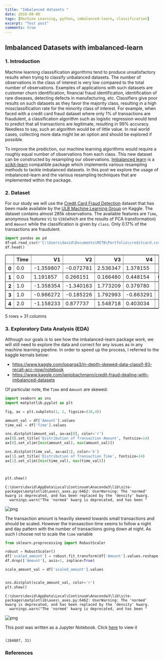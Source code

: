 ```yaml
---
title: "Imbalanced datasets "
date: 2018-08-06
tags: [Machine Learning, python, imbalanced-learn, classification]
excerpt: "Test post"
comments: true
---
```


## Imbalanced Datasets with imbalanced-learn

### 1. Introduction
Machine learning classsification algorithms tend to produce unsatisfactory results when trying to classify unbalanced datasets. The number of observations in the class of interest is very low compared to the total number of observations. Examples of applications with such datasets are customer churn identification, financial fraud identification, identification of rare diseases, detecting defects in manufacturing, etc. Classifiers give poor results on such datasets as they favor the majority class, resulting in a high missclassification rate for the minority class of interest. For example, when faced with a credit card fraud dataset where only 1% of transactions are fraudulent, a classification algorithm such as logistic regression would tend to predict that all transactions are legitimate, resulting in 99% accuracy. Needless to say, such an algorithm would be of little value. In real world cases, collecting more data might be an option and should be explored if possible.

To improve the prediction, our machine learning algorithms would require a roughly equal number of observations from each class. This new dataset can be constructed by resampling our observations. [Imbalanced learn](https://github.com/scikit-learn-contrib/imbalanced-learn) is a [scikit-learn](http://scikit-learn.org/stable/) compatible package which implements various resampling methods to tackle imbalanced datasets. In this post we explore the usage of imbalanced-learn and the various resampling techniques that are implemented within the package.  


### 2. Dataset
For our study we will use the [Credit Card Fraud Detection](https://www.kaggle.com/mlg-ulb/creditcardfraud) dataset that has been made available by the [ULB Machine Learning Group](http://mlg.ulb.ac.be) on Kaggle. The dataset contains almost 285k observations. The available features are `Time`, anonymous features `V1` to `V28`(which are the results of PCA transformation) and `Amount` while the classification is given by `class`. Only 0.17% of the transactions are fraudulent.


```python
import pandas as pd
df=pd.read_csv(r'C:\Users\david\Documents\MITB\Portfolio\creditcard.csv')
df.head()
```




<div>
<style scoped>
    .dataframe tbody tr th:only-of-type {
        vertical-align: middle;
    }

    .dataframe tbody tr th {
        vertical-align: top;
    }

    .dataframe thead th {
        text-align: right;
    }
</style>
<table border="1" class="dataframe">
  <thead>
    <tr style="text-align: right;">
      <th></th>
      <th>Time</th>
      <th>V1</th>
      <th>V2</th>
      <th>V3</th>
      <th>V4</th>
      <th>V5</th>
      <th>V6</th>
      <th>V7</th>
      <th>V8</th>
      <th>V9</th>
      <th>...</th>
      <th>V21</th>
      <th>V22</th>
      <th>V23</th>
      <th>V24</th>
      <th>V25</th>
      <th>V26</th>
      <th>V27</th>
      <th>V28</th>
      <th>Amount</th>
      <th>Class</th>
    </tr>
  </thead>
  <tbody>
    <tr>
      <th>0</th>
      <td>0.0</td>
      <td>-1.359807</td>
      <td>-0.072781</td>
      <td>2.536347</td>
      <td>1.378155</td>
      <td>-0.338321</td>
      <td>0.462388</td>
      <td>0.239599</td>
      <td>0.098698</td>
      <td>0.363787</td>
      <td>...</td>
      <td>-0.018307</td>
      <td>0.277838</td>
      <td>-0.110474</td>
      <td>0.066928</td>
      <td>0.128539</td>
      <td>-0.189115</td>
      <td>0.133558</td>
      <td>-0.021053</td>
      <td>149.62</td>
      <td>0</td>
    </tr>
    <tr>
      <th>1</th>
      <td>0.0</td>
      <td>1.191857</td>
      <td>0.266151</td>
      <td>0.166480</td>
      <td>0.448154</td>
      <td>0.060018</td>
      <td>-0.082361</td>
      <td>-0.078803</td>
      <td>0.085102</td>
      <td>-0.255425</td>
      <td>...</td>
      <td>-0.225775</td>
      <td>-0.638672</td>
      <td>0.101288</td>
      <td>-0.339846</td>
      <td>0.167170</td>
      <td>0.125895</td>
      <td>-0.008983</td>
      <td>0.014724</td>
      <td>2.69</td>
      <td>0</td>
    </tr>
    <tr>
      <th>2</th>
      <td>1.0</td>
      <td>-1.358354</td>
      <td>-1.340163</td>
      <td>1.773209</td>
      <td>0.379780</td>
      <td>-0.503198</td>
      <td>1.800499</td>
      <td>0.791461</td>
      <td>0.247676</td>
      <td>-1.514654</td>
      <td>...</td>
      <td>0.247998</td>
      <td>0.771679</td>
      <td>0.909412</td>
      <td>-0.689281</td>
      <td>-0.327642</td>
      <td>-0.139097</td>
      <td>-0.055353</td>
      <td>-0.059752</td>
      <td>378.66</td>
      <td>0</td>
    </tr>
    <tr>
      <th>3</th>
      <td>1.0</td>
      <td>-0.966272</td>
      <td>-0.185226</td>
      <td>1.792993</td>
      <td>-0.863291</td>
      <td>-0.010309</td>
      <td>1.247203</td>
      <td>0.237609</td>
      <td>0.377436</td>
      <td>-1.387024</td>
      <td>...</td>
      <td>-0.108300</td>
      <td>0.005274</td>
      <td>-0.190321</td>
      <td>-1.175575</td>
      <td>0.647376</td>
      <td>-0.221929</td>
      <td>0.062723</td>
      <td>0.061458</td>
      <td>123.50</td>
      <td>0</td>
    </tr>
    <tr>
      <th>4</th>
      <td>2.0</td>
      <td>-1.158233</td>
      <td>0.877737</td>
      <td>1.548718</td>
      <td>0.403034</td>
      <td>-0.407193</td>
      <td>0.095921</td>
      <td>0.592941</td>
      <td>-0.270533</td>
      <td>0.817739</td>
      <td>...</td>
      <td>-0.009431</td>
      <td>0.798278</td>
      <td>-0.137458</td>
      <td>0.141267</td>
      <td>-0.206010</td>
      <td>0.502292</td>
      <td>0.219422</td>
      <td>0.215153</td>
      <td>69.99</td>
      <td>0</td>
    </tr>
  </tbody>
</table>
<p>5 rows × 31 columns</p>
</div>



### 3. Exploratory Data Analysis (EDA)
Although our goals is to see how the imbalanced-learn package work, we will still need to explore the data and correct for any issues as in any machine learning pipeline. In order to speed up the process, I referred to the kaggle kernals below:  

* https://www.kaggle.com/joparga3/in-depth-skewed-data-classif-93-recall-acc-now/notebook
* https://www.kaggle.com/janiobachmann/credit-fraud-dealing-with-imbalanced-datasets

Of particular note, the `Time` and `Amount` are skewed:


```python
import seaborn as sns
import matplotlib.pyplot as plt

fig, ax = plt.subplots(1, 2, figsize=(18,4))

amount_val = df['Amount'].values
time_val = df['Time'].values

sns.distplot(amount_val, ax=ax[0], color='r')
ax[0].set_title('Distribution of Transaction Amount', fontsize=14)
ax[0].set_xlim([min(amount_val), max(amount_val)])

sns.distplot(time_val, ax=ax[1], color='b')
ax[1].set_title('Distribution of Transaction Time', fontsize=14)
ax[1].set_xlim([min(time_val), max(time_val)])



plt.show()
```

    C:\Users\david\AppData\Local\Continuum\Anaconda3\lib\site-packages\matplotlib\axes\_axes.py:6462: UserWarning: The 'normed' kwarg is deprecated, and has been replaced by the 'density' kwarg.
      warnings.warn("The 'normed' kwarg is deprecated, and has been "


![png]({{"/images/imbalanced/output_4_1.png"}})



The transaction amount is heaviliy skewed towards small transactions and should be scaled. However the transasction time seems to follow a night and day pattern with the number of transactions going down at night. As such I choose not to scale the `time` variable


```python
from sklearn.preprocessing import RobustScaler

robust = RobustScaler()
df['scaled_amount'] = robust.fit_transform(df['Amount'].values.reshape(-1,1))
df.drop(['Amount'], axis=1, inplace=True)

scale_amount_val = df['scaled_amount'].values


sns.distplot(scale_amount_val, color='r')
plt.show()
```

    C:\Users\david\AppData\Local\Continuum\Anaconda3\lib\site-packages\matplotlib\axes\_axes.py:6462: UserWarning: The 'normed' kwarg is deprecated, and has been replaced by the 'density' kwarg.
      warnings.warn("The 'normed' kwarg is deprecated, and has been "



![png]({{"/images/imbalanced/output_6_1.png"}})

This post was written as a Jupyter Notebook. Click [here]() to view it


```python

```




    (284807, 31)



### References
